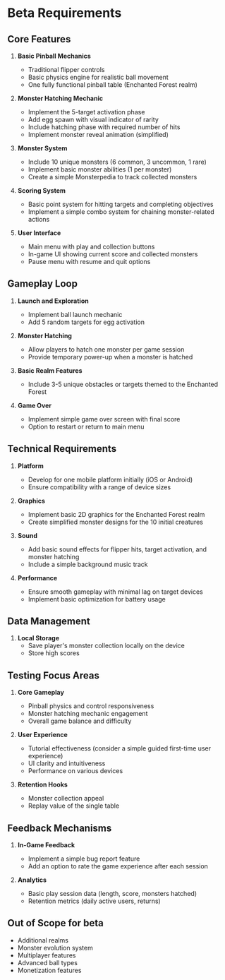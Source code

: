 

# Beta Requirements

## Core Features

1. **Basic Pinball Mechanics**
   - Traditional flipper controls
   - Basic physics engine for realistic ball movement
   - One fully functional pinball table (Enchanted Forest realm)

2. **Monster Hatching Mechanic**
   - Implement the 5-target activation phase
   - Add egg spawn with visual indicator of rarity
   - Include hatching phase with required number of hits
   - Implement monster reveal animation (simplified)

3. **Monster System**
   - Include 10 unique monsters (6 common, 3 uncommon, 1 rare)
   - Implement basic monster abilities (1 per monster)
   - Create a simple Monsterpedia to track collected monsters

4. **Scoring System**
   - Basic point system for hitting targets and completing objectives
   - Implement a simple combo system for chaining monster-related actions

5. **User Interface**
   - Main menu with play and collection buttons
   - In-game UI showing current score and collected monsters
   - Pause menu with resume and quit options

## Gameplay Loop

1. **Launch and Exploration**
   - Implement ball launch mechanic
   - Add 5 random targets for egg activation

2. **Monster Hatching**
   - Allow players to hatch one monster per game session
   - Provide temporary power-up when a monster is hatched

3. **Basic Realm Features**
   - Include 3-5 unique obstacles or targets themed to the Enchanted Forest

4. **Game Over**
   - Implement simple game over screen with final score
   - Option to restart or return to main menu

## Technical Requirements

1. **Platform**
   - Develop for one mobile platform initially (iOS or Android)
   - Ensure compatibility with a range of device sizes

2. **Graphics**
   - Implement basic 2D graphics for the Enchanted Forest realm
   - Create simplified monster designs for the 10 initial creatures

3. **Sound**
   - Add basic sound effects for flipper hits, target activation, and monster hatching
   - Include a simple background music track

4. **Performance**
   - Ensure smooth gameplay with minimal lag on target devices
   - Implement basic optimization for battery usage

## Data Management

1. **Local Storage**
   - Save player's monster collection locally on the device
   - Store high scores

## Testing Focus Areas

1. **Core Gameplay**
   - Pinball physics and control responsiveness
   - Monster hatching mechanic engagement
   - Overall game balance and difficulty

2. **User Experience**
   - Tutorial effectiveness (consider a simple guided first-time user experience)
   - UI clarity and intuitiveness
   - Performance on various devices

3. **Retention Hooks**
   - Monster collection appeal
   - Replay value of the single table

## Feedback Mechanisms

1. **In-Game Feedback**
   - Implement a simple bug report feature
   - Add an option to rate the game experience after each session

2. **Analytics**
   - Basic play session data (length, score, monsters hatched)
   - Retention metrics (daily active users, returns)

## Out of Scope for beta

- Additional realms
- Monster evolution system
- Multiplayer features
- Advanced ball types
- Monetization features